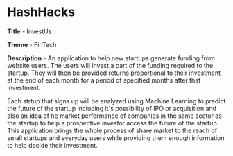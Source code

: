# HashHacks
 **Title** - InvestUs

 **Theme** - FinTech

 **Description** - An application to help new startups generate funding from website users. The users will invest a part of the funding required to the startup. They will then be provided returns proportional to their investment at the end of each month for a period of specified months after that investment.

Each strtup that signs up will be analyzed using Machine Learning to predict the future of the startup including it's possibility of IPO or acquisition and also an idea of he market performance of companies in the same sector as the startup to help a prospective investor access the future of the startup.
This application brings the whole process of share market to the reach of small startups and everyday users while providing them enough information to help decide their investment.

